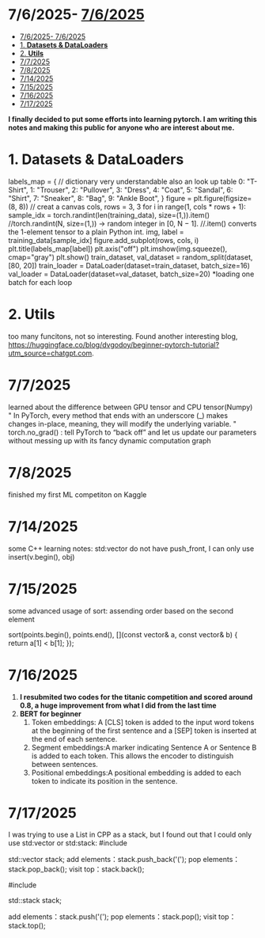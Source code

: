 # 7/6/2025- [7/6/2025](#762025)
- [7/6/2025- 7/6/2025](#762025--762025)
- [1. **Datasets \& DataLoaders**](#1-datasets--dataloaders)
- [2. **Utils**](#2-utils)
- [7/7/2025](#772025)
- [7/8/2025](#782025)
- [7/14/2025](#7142025)
- [7/15/2025](#7152025)
- [7/16/2025](#7162025)
- [7/17/2025](#7172025)

**I finally decided to put some efforts into learning pytorch. I am writing this notes and making this public for anyone who are interest about me.**

# 1. **Datasets & DataLoaders**
labels_map = { // dictionary very understandable also an look up table
    0: "T-Shirt",
    1: "Trouser",
    2: "Pullover",
    3: "Dress",
    4: "Coat",
    5: "Sandal",
    6: "Shirt",
    7: "Sneaker",
    8: "Bag",
    9: "Ankle Boot", 
}
figure = plt.figure(figsize=(8, 8)) // creat a canvas
cols, rows = 3, 3
for i in range(1, cols * rows + 1):
    sample_idx = torch.randint(len(training_data), size=(1,)).item() 
    //torch.randint(N, size=(1,)) → random integer in [0, N − 1].
    //.item() converts the 1-element tensor to a plain Python int.
    img, label = training_data[sample_idx]
    figure.add_subplot(rows, cols, i)
    plt.title(labels_map[label])
    plt.axis("off")
    plt.imshow(img.squeeze(), cmap="gray")
plt.show()
train_dataset, val_dataset = random_split(dataset, [80, 20])
train_loader = DataLoader(dataset=train_dataset, batch_size=16)
val_loader = DataLoader(dataset=val_dataset, batch_size=20)
*loading one batch for each loop
# 2. **Utils**

too many funcitons, not so interesting.
Found another interesting blog, https://huggingface.co/blog/dvgodoy/beginner-pytorch-tutorial?utm_source=chatgpt.com.

# 7/7/2025

learned about the difference between GPU tensor and CPU tensor(Numpy)
" In PyTorch, every method that ends with an underscore (_) makes changes in-place, meaning, they will modify the underlying variable. "
torch.no_grad() : tell PyTorch to “back off” and let us update our parameters without messing up with its fancy dynamic computation graph

# 7/8/2025

finished my first ML competiton on Kaggle

# 7/14/2025

some C++ learning notes:
std:vector do not have push_front, I can only use insert(v.begin(), obj)

# 7/15/2025

some advanced usage of sort: assending order based on the second element

sort(points.begin(), points.end(),
     [](const vector<int>& a, const vector<int>& b) {
         return a[1] < b[1];
     });

# 7/16/2025
1. **I resubmited two codes for the titanic competition and scored around 0.8, a huge improvement from what I did from the last time**
2. **BERT for beginner**
   1. Token embeddings: A [CLS] token is added to the input word tokens at the beginning of the first sentence and a [SEP] token is inserted at the end of each sentence.
   2. Segment embeddings:A marker indicating Sentence A or Sentence B is added to each token. This allows the encoder to distinguish between sentences.
   3. Positional embeddings:A positional embedding is added to each token to indicate its position in the sentence.

# 7/17/2025
I was trying to use a List in CPP as a stack, but I found out that I could only use std:vector or std:stack:
#include <vector>

std::vector<char> stack;
add elements：stack.push_back('(');
pop elements：stack.pop_back();
visit top：stack.back();

#include <stack>

std::stack<char> stack;

add elements：stack.push('(');
pop elements：stack.pop();
visit top：stack.top();